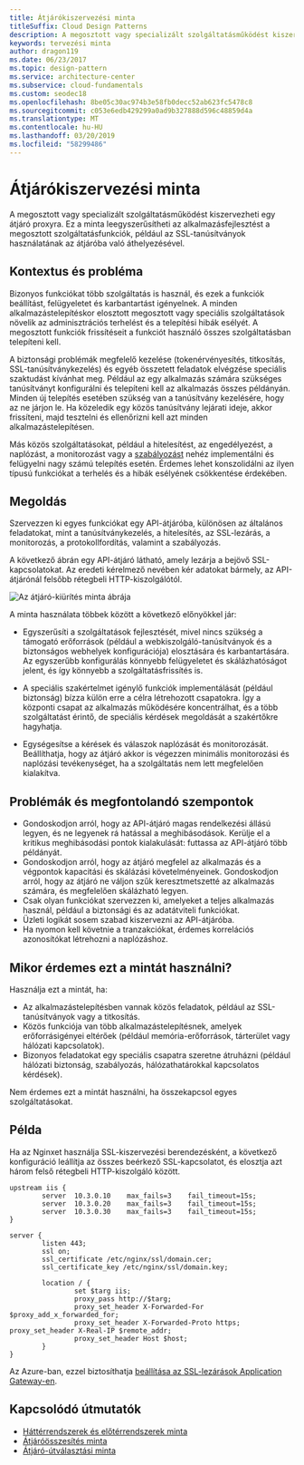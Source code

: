 ```yaml
---
title: Átjárókiszervezési minta
titleSuffix: Cloud Design Patterns
description: A megosztott vagy specializált szolgáltatásműködést kiszervezheti egy átjáró proxyra.
keywords: tervezési minta
author: dragon119
ms.date: 06/23/2017
ms.topic: design-pattern
ms.service: architecture-center
ms.subservice: cloud-fundamentals
ms.custom: seodec18
ms.openlocfilehash: 8be05c30ac974b3e58fb0decc52ab623fc5478c8
ms.sourcegitcommit: c053e6edb429299a0ad9b327888d596c48859d4a
ms.translationtype: MT
ms.contentlocale: hu-HU
ms.lasthandoff: 03/20/2019
ms.locfileid: "58299486"
---
```

# <a name="gateway-offloading-pattern"></a>Átjárókiszervezési minta

A megosztott vagy specializált szolgáltatásműködést kiszervezheti egy átjáró proxyra. Ez a minta leegyszerűsítheti az alkalmazásfejlesztést a megosztott szolgáltatásfunkciók, például az SSL-tanúsítványok használatának az átjáróba való áthelyezésével.

## <a name="context-and-problem"></a>Kontextus és probléma

Bizonyos funkciókat több szolgáltatás is használ, és ezek a funkciók beállítást, felügyeletet és karbantartást igényelnek. A minden alkalmazástelepítéskor elosztott megosztott vagy speciális szolgáltatások növelik az adminisztrációs terhelést és a telepítési hibák esélyét. A megosztott funkciók frissítéseit a funkciót használó összes szolgáltatásban telepíteni kell.

A biztonsági problémák megfelelő kezelése (tokenérvényesítés, titkosítás, SSL-tanúsítványkezelés) és egyéb összetett feladatok elvégzése speciális szaktudást kívánhat meg. Például az egy alkalmazás számára szükséges tanúsítványt konfigurálni és telepíteni kell az alkalmazás összes példányán. Minden új telepítés esetében szükség van a tanúsítvány kezelésére, hogy az ne járjon le. Ha közeledik egy közös tanúsítvány lejárati ideje, akkor frissíteni, majd tesztelni és ellenőrizni kell azt minden alkalmazástelepítésen.

Más közös szolgáltatásokat, például a hitelesítést, az engedélyezést, a naplózást, a monitorozást vagy a [szabályozást](./throttling.md) nehéz implementálni és felügyelni nagy számú telepítés esetén. Érdemes lehet konszolidálni az ilyen típusú funkciókat a terhelés és a hibák esélyének csökkentése érdekében.

## <a name="solution"></a>Megoldás

Szervezzen ki egyes funkciókat egy API-átjáróba, különösen az általános feladatokat, mint a tanúsítványkezelés, a hitelesítés, az SSL-lezárás, a monitorozás, a protokollfordítás, valamint a szabályozás.

A következő ábrán egy API-átjáró látható, amely lezárja a bejövő SSL-kapcsolatokat. Az eredeti kérelmező nevében kér adatokat bármely, az API-átjárónál felsőbb rétegbeli HTTP-kiszolgálótól.

 ![Az átjáró-kiürítés minta ábrája](./_images/gateway-offload.png)

A minta használata többek között a következő előnyökkel jár:

- Egyszerűsíti a szolgáltatások fejlesztését, mivel nincs szükség a támogató erőforrások (például a webkiszolgáló-tanúsítványok és a biztonságos webhelyek konfigurációja) elosztására és karbantartására. Az egyszerűbb konfigurálás könnyebb felügyeletet és skálázhatóságot jelent, és így könnyebb a szolgáltatásfrissítés is.

- A speciális szakértelmet igénylő funkciók implementálását (például biztonság) bízza külön erre a célra létrehozott csapatokra. Így a központi csapat az alkalmazás működésére koncentrálhat, és a több szolgáltatást érintő, de speciális kérdések megoldását a szakértőkre hagyhatja.

- Egységesítse a kérések és válaszok naplózását és monitorozását. Beállíthatja, hogy az átjáró akkor is végezzen minimális monitorozási és naplózási tevékenységet, ha a szolgáltatás nem lett megfelelően kialakítva.

## <a name="issues-and-considerations"></a>Problémák és megfontolandó szempontok

- Gondoskodjon arról, hogy az API-átjáró magas rendelkezési állású legyen, és ne legyenek rá hatással a meghibásodások. Kerülje el a kritikus meghibásodási pontok kialakulását: futtassa az API-átjáró több példányát.
- Gondoskodjon arról, hogy az átjáró megfelel az alkalmazás és a végpontok kapacitási és skálázási követelményeinek. Gondoskodjon arról, hogy az átjáró ne váljon szűk keresztmetszetté az alkalmazás számára, és megfelelően skálázható legyen.
- Csak olyan funkciókat szervezzen ki, amelyeket a teljes alkalmazás használ, például a biztonsági és az adatátviteli funkciókat.
- Üzleti logikát sosem szabad kiszervezni az API-átjáróba.
- Ha nyomon kell követnie a tranzakciókat, érdemes korrelációs azonosítókat létrehozni a naplózáshoz.

## <a name="when-to-use-this-pattern"></a>Mikor érdemes ezt a mintát használni?

Használja ezt a mintát, ha:

- Az alkalmazástelepítésben vannak közös feladatok, például az SSL-tanúsítványok vagy a titkosítás.
- Közös funkciója van több alkalmazástelepítésnek, amelyek erőforrásigényei eltérőek (például memória-erőforrások, tárterület vagy hálózati kapcsolatok).
- Bizonyos feladatokat egy speciális csapatra szeretne átruházni (például hálózati biztonság, szabályozás, hálózathatárokkal kapcsolatos kérdések).

Nem érdemes ezt a mintát használni, ha összekapcsol egyes szolgáltatásokat.

## <a name="example"></a>Példa

Ha az Nginxet használja SSL-kiszervezési berendezésként, a következő konfiguráció leállítja az összes beérkező SSL-kapcsolatot, és elosztja azt három felső rétegbeli HTTP-kiszolgáló között.

```console
upstream iis {
        server  10.3.0.10    max_fails=3    fail_timeout=15s;
        server  10.3.0.20    max_fails=3    fail_timeout=15s;
        server  10.3.0.30    max_fails=3    fail_timeout=15s;
}

server {
        listen 443;
        ssl on;
        ssl_certificate /etc/nginx/ssl/domain.cer;
        ssl_certificate_key /etc/nginx/ssl/domain.key;

        location / {
                set $targ iis;
                proxy_pass http://$targ;
                proxy_set_header X-Forwarded-For $proxy_add_x_forwarded_for;
                proxy_set_header X-Forwarded-Proto https;
proxy_set_header X-Real-IP $remote_addr;
                proxy_set_header Host $host;
        }
}
```

Az Azure-ban, ezzel biztosíthatja [beállítása az SSL-lezárások Application Gateway-en](/azure/application-gateway/tutorial-ssl-cli).

## <a name="related-guidance"></a>Kapcsolódó útmutatók

- [Háttérrendszerek és előtérrendszerek minta](./backends-for-frontends.md)
- [Átjáróösszesítés minta](./gateway-aggregation.md)
- [Átjáró-útválasztási minta](./gateway-routing.md)
